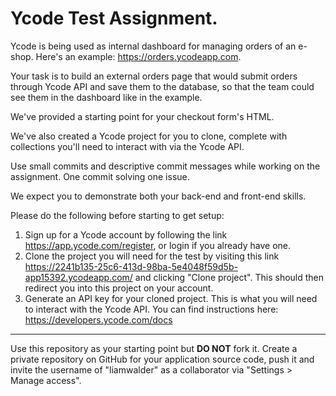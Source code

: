 # Ycode Test Assignment.

Ycode is being used as internal dashboard for managing orders of an e-shop. Here's an example:
https://orders.ycodeapp.com.

Your task is to build an external orders page that would submit orders through Ycode API and save them to the database, so that the team could see them in the dashboard like in the example.

We've provided a starting point for your checkout form's HTML.

We've also created a Ycode project for you to clone, complete with collections you'll need to interact with via the Ycode API.

Use small commits and descriptive commit messages while working on the assignment. One commit solving one issue.

We expect you to demonstrate both your back-end and front-end skills.

Please do the following before starting to get setup:

1. Sign up for a Ycode account by following the link https://app.ycode.com/register, or login if you already have one.
2. Clone the project you will need for the test by visiting this link https://2241b135-25c6-413d-98ba-5e4048f59d5b-app15392.ycodeapp.com/ and clicking "Clone project". This should then redirect you into this project on your account.
3. Generate an API key for your cloned project. This is what you will need to interact with the Ycode API. You can find instructions here: https://developers.ycode.com/docs


---

Use this repository as your starting point but **DO NOT** fork it. Create a private repository on GitHub for your application source code, push it and invite the username of "liamwalder" as a collaborator via "Settings > Manage access".
